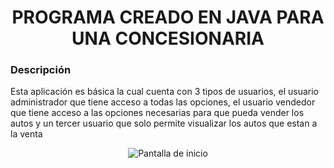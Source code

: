 <h1 align="center">PROGRAMA CREADO EN JAVA PARA UNA CONCESIONARIA</h1>

<h3>Descripción</h3>
<p>Esta aplicación es básica la cual cuenta con 3 tipos de usuarios, el usuario administrador que tiene acceso a todas las opciones, el usuario vendedor que tiene acceso a las opciones necesarias para que pueda vender los autos y un tercer usuario que solo permite visualizar los autos que estan a la venta</p>

<p align="center">
  <img src="https://mega.nz/file/OoMC1LqS#6wKcZsGMPIDahKJMoHw8Rf32xu6nekOjD5oIPG0pYKM" alt="Pantalla de inicio">
</p>
